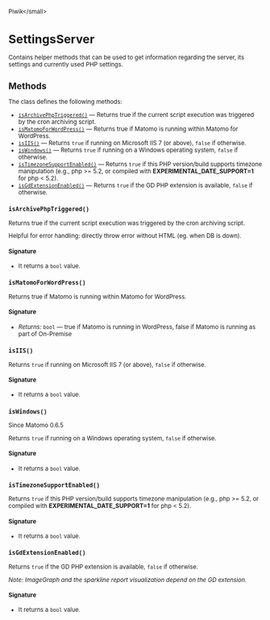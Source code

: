 <small>Piwik\</small>

SettingsServer
==============

Contains helper methods that can be used to get information regarding the server, its settings and currently used PHP settings.

Methods
-------

The class defines the following methods:

- [`isArchivePhpTriggered()`](#isarchivephptriggered) &mdash; Returns true if the current script execution was triggered by the cron archiving script.
- [`isMatomoForWordPress()`](#ismatomoforwordpress) &mdash; Returns true if Matomo is running within Matomo for WordPress.
- [`isIIS()`](#isiis) &mdash; Returns `true` if running on Microsoft IIS 7 (or above), `false` if otherwise.
- [`isWindows()`](#iswindows) &mdash; Returns `true` if running on a Windows operating system, `false` if otherwise.
- [`isTimezoneSupportEnabled()`](#istimezonesupportenabled) &mdash; Returns `true` if this PHP version/build supports timezone manipulation (e.g., php >= 5.2, or compiled with **EXPERIMENTAL_DATE_SUPPORT=1** for php < 5.2).
- [`isGdExtensionEnabled()`](#isgdextensionenabled) &mdash; Returns `true` if the GD PHP extension is available, `false` if otherwise.

<a name="isarchivephptriggered" id="isarchivephptriggered"></a>
<a name="isArchivePhpTriggered" id="isArchivePhpTriggered"></a>
### `isArchivePhpTriggered()`

Returns true if the current script execution was triggered by the cron archiving script.

Helpful for error handling: directly throw error without HTML (eg. when DB is down).

#### Signature

- It returns a `bool` value.

<a name="ismatomoforwordpress" id="ismatomoforwordpress"></a>
<a name="isMatomoForWordPress" id="isMatomoForWordPress"></a>
### `isMatomoForWordPress()`

Returns true if Matomo is running within Matomo for WordPress.

#### Signature


- *Returns:*  `bool` &mdash;
    true if Matomo is running in WordPress, false if Matomo is running as part of On-Premise

<a name="isiis" id="isiis"></a>
<a name="isIIS" id="isIIS"></a>
### `isIIS()`

Returns `true` if running on Microsoft IIS 7 (or above), `false` if otherwise.

#### Signature

- It returns a `bool` value.

<a name="iswindows" id="iswindows"></a>
<a name="isWindows" id="isWindows"></a>
### `isWindows()`

Since Matomo 0.6.5

Returns `true` if running on a Windows operating system, `false` if otherwise.

#### Signature

- It returns a `bool` value.

<a name="istimezonesupportenabled" id="istimezonesupportenabled"></a>
<a name="isTimezoneSupportEnabled" id="isTimezoneSupportEnabled"></a>
### `isTimezoneSupportEnabled()`

Returns `true` if this PHP version/build supports timezone manipulation
(e.g., php >= 5.2, or compiled with **EXPERIMENTAL_DATE_SUPPORT=1** for
php < 5.2).

#### Signature

- It returns a `bool` value.

<a name="isgdextensionenabled" id="isgdextensionenabled"></a>
<a name="isGdExtensionEnabled" id="isGdExtensionEnabled"></a>
### `isGdExtensionEnabled()`

Returns `true` if the GD PHP extension is available, `false` if otherwise.

_Note: ImageGraph and the sparkline report visualization depend on the GD extension._

#### Signature

- It returns a `bool` value.

